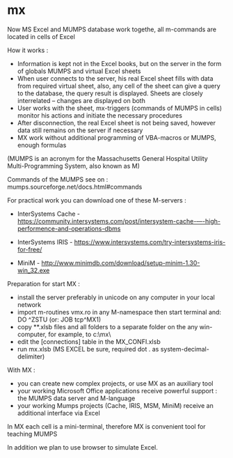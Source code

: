 # mx
Now MS Excel and MUMPS database work togethe, all m-commands are located in cells of Excel

How it works :
  - Information is kept not in the Excel books, but on the server in the form of globals MUMPS and virtual Excel sheets
  - When user connects to the server, his real Excel sheet fills with data from required virtual sheet, also, any cell of the sheet can give a query to the database, the query result is displayed. Sheets are closely interrelated – changes are displayed on both
  - User works with the sheet, mx-triggers (commands of MUMPS in cells) monitor his actions and initiate the necessary procedures
  - After disconnection, the real Excel sheet is not being saved, however data still remains on the server if necessary
  - MX work without additional programming of VBA-macros or MUMPS, enough formulas
  
  (MUMPS is an acronym for the Massachusetts General Hospital Utility Multi-Programming System, also known as M)

  Commands of the MUMPS see on :  mumps.sourceforge.net/docs.html#commands
  
  For practical work you can download one of these M-servers :
  
  -  InterSystems Cache - https://community.intersystems.com/post/intersystem-cache-—-high-performence-and-operations-dbms
  
  -  InterSystems  IRIS - https://www.intersystems.com/try-intersystems-iris-for-free/
  
  -  MiniM - http://www.minimdb.com/download/setup-minim-1.30-win_32.exe
  

Preparation for start MX :
  -  install the server preferably in unicode on any computer in your local network
  -  import m-routines vmx.ro in any M-namespace then start terminal and: DO ^ZSTU (or: JOB tcp^MX1)
  -  copy **.xlsb files and all folders to a separate folder on the any win-computer, for example, to c:\mx\ 
  -  edit the [connections] table in the MX_CONFI.xlsb 
  -  run mx.xlsb (MS EXCEL be sure, required dot . as system-decimal-delimiter)

With MX :
  
  -  you can create new complex projects, or use MX as an auxiliary tool 
  -  your working Microsoft Office applications receive powerful support : the MUMPS data server and M-language
  -  your working Mumps projects (Cache, IRIS, MSM, MiniM) receive an additional interface via Excel
  

In MX each cell is a mini-terminal, therefore MX is convenient tool for teaching MUMPS

In addition we plan to use browser to simulate Excel.
